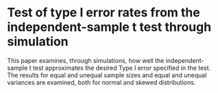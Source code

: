# Test of type I error rates from the independent-sample t test through simulation
This paper examines, through simulations, how well the independent-sample t test approximates the desired Type I error specified in the test. The results for equal and unequal sample sizes and equal and unequal variances are examined, both for normal and skewed distributions.